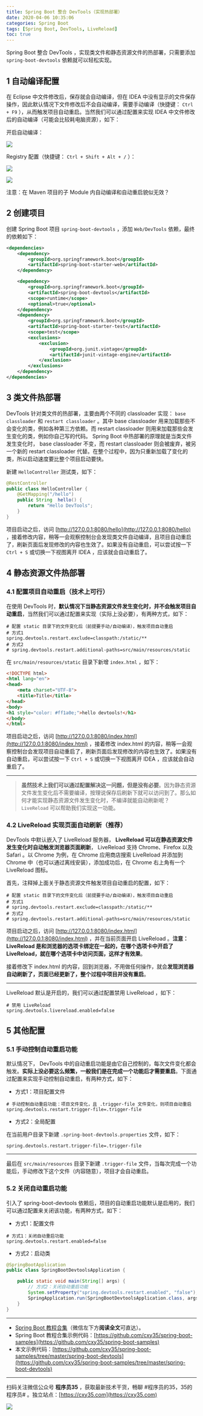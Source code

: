 ```yaml
---
title: Spring Boot 整合 DevTools（实现热部署）
date: 2020-04-06 10:35:06
categories: Spring Boot
tags: [Spring Boot, DevTools, LiveReload]
toc: true
---
```

Spring Boot 整合 DevTools ，实现类文件和静态资源文件的热部署，只需要添加 `spring-boot-devtools` 依赖就可以轻松实现。
<!-- more -->

## 1 自动编译配置

在 Eclipse 中文件修改后，保存就会自动编译，但在 IDEA 中没有显示的文件保存操作，因此默认情况下文件修改后不会自动编译，需要手动编译（快捷键： `Ctrl + F9` ），从而触发项目自动重启。当然我们可以通过配置来实现 IDEA 中文件修改后的自动编译（可能会比较耗电脑资源），如下：

开启自动编译：

![](https://oscimg.oschina.net/oscnet/up-fa66732cd6d18916fad6521db1c60c5cba5.png)

Registry 配置（快捷键： `Ctrl + Shift + Alt + /` ）：

![](https://oscimg.oschina.net/oscnet/up-24f26358269d4db1fae4c778113ad6baf89.png)

![](https://oscimg.oschina.net/oscnet/up-380f2b5b05d445d825a7455f180f4802c91.png)

注意：在 Maven 项目的子 Module 内自动编译和自动重启貌似无效？

## 2 创建项目

创建 Spring Boot 项目 `spring-boot-devtools` ，添加 `Web/DevTools` 依赖，最终的依赖如下：

```xml
<dependencies>
    <dependency>
        <groupId>org.springframework.boot</groupId>
        <artifactId>spring-boot-starter-web</artifactId>
    </dependency>

    <dependency>
        <groupId>org.springframework.boot</groupId>
        <artifactId>spring-boot-devtools</artifactId>
        <scope>runtime</scope>
        <optional>true</optional>
    </dependency>
    <dependency>
        <groupId>org.springframework.boot</groupId>
        <artifactId>spring-boot-starter-test</artifactId>
        <scope>test</scope>
        <exclusions>
            <exclusion>
                <groupId>org.junit.vintage</groupId>
                <artifactId>junit-vintage-engine</artifactId>
            </exclusion>
        </exclusions>
    </dependency>
</dependencies>
```

## 3 类文件热部署

DevTools 针对类文件的热部署，主要由两个不同的 classloader 实现： `base classloader` 和 `restart classloader` 。其中 base classloader 用来加载那些不会变化的类，例如各种第三方依赖。而 restart classloader 则用来加载那些会发生变化的类，例如你自己写的代码。 Spring Boot 中热部署的原理就是当类文件发生变化时， base classloader 不变，而 restart classloader 则会被废弃，被另一个新的 restart classloader 代替。在整个过程中，因为只重新加载了变化的类，所以启动速度要比整个项目启动要快。

新建 `HelloController` 测试类，如下：

```java
@RestController
public class HelloController {
    @GetMapping("/hello")
    public String  hello() {
        return "Hello DevTools";
    }
}
```

项目启动之后，访问 [http://127.0.0.1:8080/hello](http://127.0.0.1:8080/hello) ，接着修改内容，稍等一会观察控制台会发现类文件自动编译，且项目自动重启了，刷新页面后发现修改的内容也生效了。如果没有自动重启，可以尝试按一下 `Ctrl + S` 或切换一下视图离开 IDEA ，应该就会自动重启了。

## 4 静态资源文件热部署

### 4.1 配置项目自动重启（技术上可行）

在使用 DevTools 时，**默认情况下当静态资源文件发生变化时，并不会触发项目自动重启**，当然我们可以通过配置来实现（实际上没必要），有两种方式，如下：

```properties
# 配置 static 目录下的文件变化后（前提要手动/自动编译），触发项目自动重启
# 方式1
spring.devtools.restart.exclude=classpath:/static/**
# 方式2
# spring.devtools.restart.additional-paths=src/main/resources/static
```

在 `src/main/resources/static` 目录下新增 `index.html` ，如下：

```html
<!DOCTYPE html>
<html lang="en">
<head>
    <meta charset="UTF-8">
    <title>Title</title>
</head>
<body>
<h1 style="color: #ff1a0e;">hello devtools!</h1>
</body>
</html>
```

项目启动之后，访问 [http://127.0.0.1:8080/index.html](http://127.0.0.1:8080/index.html) ，接着修改 index.html 的内容，稍等一会观察控制台会发现项目自动重启了，刷新页面后发现修改的内容也生效了。如果没有自动重启，可以尝试按一下 `Ctrl + S` 或切换一下视图离开 IDEA ，应该就会自动重启了。

---

> **虽然技术上我们可以通过配置解决这一问题，但是没有必要**。因为静态资源文件发生变化后不需要编译，按理说保存后刷新下就可以访问到了。那么如何才能实现静态资源文件发生变化时，不编译就能自动刷新呢？ `LiveReload` 可以帮助我们实现这一功能。

### 4.2 LiveReload 实现页面自动刷新（推荐）

DevTools 中默认嵌入了 LiveReload 服务器， **LiveReload 可以在静态资源文件发生变化时自动触发浏览器页面刷新**， LiveReload 支持 Chrome、Firefox 以及 Safari 。以 Chrome 为例，在 Chrome 应用商店搜索 LiveReload 并添加到 Chrome 中（也可以通过离线安装），添加成功后，在 Chrome 右上角有一个 LiveReload 图标。

首先，注释掉上面关于静态资源文件触发项目自动重启的配置，如下：

```properties
# 配置 static 目录下的文件变化后（前提要手动/自动编译），触发项目自动重启
# 方式1
# spring.devtools.restart.exclude=classpath:/static/**
# 方式2
# spring.devtools.restart.additional-paths=src/main/resources/static
```

项目启动之后，访问 [http://127.0.0.1:8080/index.html](http://127.0.0.1:8080/index.html) ，并在当前页面开启 LiveReload 。**注意： LiveReload 是和浏览器的选项卡绑定在一起的，在哪个选项卡中开启了 LiveReload，就在哪个选项卡中访问页面，这样才有效果**。

接着修改下 index.html 的内容，回到浏览器，不用做任何操作，就会**发现浏览器自动刷新了，页面已经更新了，整个过程中项目并没有重启**。

---

LiveReload 默认是开启的，我们可以通过配置禁用 LiveReload ，如下：

```properties
# 禁用 LiveReload
spring.devtools.livereload.enabled=false
```

## 5 其他配置

### 5.1 手动控制自动重启功能

默认情况下， DevTools 中的自动重启功能是由它自己控制的，每次文件变化都会触发。**实际上没必要这么频繁，一般我们是在完成一个功能后才需要重启**。下面通过配置来实现手动控制自动重启，有两种方式，如下：

- 方式1：项目配置文件

```properties
# 手动控制自动重启功能：项目文件变化，且 .trigger-file 文件变化，则项目自动重启
spring.devtools.restart.trigger-file=.trigger-file
```

- 方式2：全局配置

在当前用户目录下新建 `.spring-boot-devtools.properties` 文件，如下：

```properties
spring.devtools.restart.trigger-file=.trigger-file
```

---

最后在 `src/main/resources` 目录下新建 `.trigger-file` 文件，当每次完成一个功能后，手动修改下这个文件（内容随意），项目才会自动重启。

### 5.2 关闭自动重启功能

引入了 spring-boot-devtools 依赖后，项目的自动重启功能默认是启用的，我们可以通过配置来关闭该功能，有两种方式，如下：

- 方式1：配置文件

```properties
# 方式1：关闭自动重启功能
spring.devtools.restart.enabled=false
```

- 方式2：启动类

```java
@SpringBootApplication
public class SpringBootDevtoolsApplication {

    public static void main(String[] args) {
        // 方式2：关闭自动重启功能
        System.setProperty("spring.devtools.restart.enabled", "false");
        SpringApplication.run(SpringBootDevtoolsApplication.class, args);
    }
}
```

---

- [Spring Boot 教程合集](https://mp.weixin.qq.com/s/9vOiAxHFnfJnRwSlTfAHwg)（微信左下方**阅读全文**可直达）。
- Spring Boot 教程合集示例代码：[https://github.com/cxy35/spring-boot-samples](https://github.com/cxy35/spring-boot-samples)
- 本文示例代码：[https://github.com/cxy35/spring-boot-samples/tree/master/spring-boot-devtools](https://github.com/cxy35/spring-boot-samples/tree/master/spring-boot-devtools)


---

扫码关注微信公众号 **程序员35** ，获取最新技术干货，畅聊 #程序员的35，35的程序员# 。独立站点：[https://cxy35.com](https://cxy35.com)

![](https://oscimg.oschina.net/oscnet/up-285838b9c516db5bb1ba760f292f2346078.JPEG)